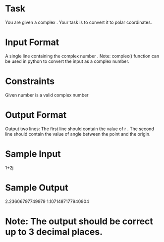 # Task
You are given a complex . Your task is to convert it to polar coordinates.

# Input Format

A single line containing the complex number . Note: complex() function can be used in python to convert the input as a complex number.

# Constraints

Given number is a valid complex number

# Output Format

Output two lines:
The first line should contain the value of r .
The second line should contain the value of angle between the point and the origin.

# Sample Input

  1+2j

# Sample Output

 2.23606797749979 
 1.1071487177940904

# Note: The output should be correct up to 3 decimal places.

